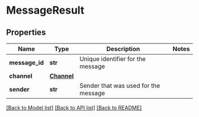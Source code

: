# MessageResult

## Properties
Name | Type | Description | Notes
------------ | ------------- | ------------- | -------------
**message_id** | **str** | Unique identifier for the message | 
**channel** | [**Channel**](Channel.md) |  | 
**sender** | **str** | Sender that was used for the message | 

[[Back to Model list]](../README.md#documentation-for-models) [[Back to API list]](../README.md#documentation-for-api-endpoints) [[Back to README]](../README.md)


